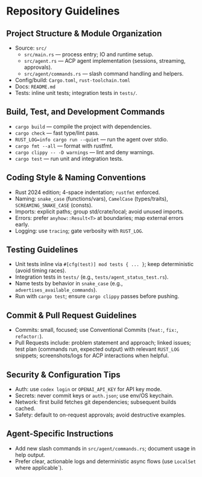 # Repository Guidelines

## Project Structure & Module Organization
- Source: `src/`
  - `src/main.rs` — process entry; IO and runtime setup.
  - `src/agent.rs` — ACP agent implementation (sessions, streaming, approvals).
  - `src/agent/commands.rs` — slash command handling and helpers.
- Config/build: `Cargo.toml`, `rust-toolchain.toml`
- Docs: `README.md`
- Tests: inline unit tests; integration tests in `tests/`.

## Build, Test, and Development Commands
- `cargo build` — compile the project with dependencies.
- `cargo check` — fast type/lint pass.
- `RUST_LOG=info cargo run --quiet` — run the agent over stdio.
- `cargo fmt --all` — format with rustfmt.
- `cargo clippy -- -D warnings` — lint and deny warnings.
- `cargo test` — run unit and integration tests.

## Coding Style & Naming Conventions
- Rust 2024 edition; 4-space indentation; `rustfmt` enforced.
- Naming: `snake_case` (functions/vars), `CamelCase` (types/traits), `SCREAMING_SNAKE_CASE` (consts).
- Imports: explicit paths; group std/crate/local; avoid unused imports.
- Errors: prefer `anyhow::Result<T>` at boundaries; map external errors early.
- Logging: use `tracing`; gate verbosity with `RUST_LOG`.

## Testing Guidelines
- Unit tests inline via `#[cfg(test)] mod tests { ... }`; keep deterministic (avoid timing races).
- Integration tests in `tests/` (e.g., `tests/agent_status_test.rs`).
- Name tests by behavior in `snake_case` (e.g., `advertises_available_commands`).
- Run with `cargo test`; ensure `cargo clippy` passes before pushing.

## Commit & Pull Request Guidelines
- Commits: small, focused; use Conventional Commits (`feat:`, `fix:`, `refactor:`).
- Pull Requests include: problem statement and approach; linked issues; test plan (commands run, expected output) with relevant `RUST_LOG` snippets; screenshots/logs for ACP interactions when helpful.

## Security & Configuration Tips
- Auth: use `codex login` or `OPENAI_API_KEY` for API key mode.
- Secrets: never commit keys or `auth.json`; use env/OS keychain.
- Network: first build fetches git dependencies; subsequent builds cached.
- Safety: default to on-request approvals; avoid destructive examples.

## Agent-Specific Instructions
- Add new slash commands in `src/agent/commands.rs`; document usage in help output.
- Prefer clear, actionable logs and deterministic async flows (use `LocalSet` where applicable`).
